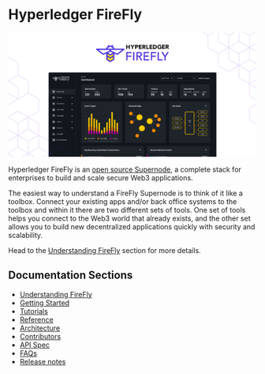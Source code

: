 # Hyperledger FireFly

![Hyperledger FireFly](./images/hyperledger_firefly_social.png)

Hyperledger FireFly is an [open source Supernode](./overview/supernode_concept.md), a complete stack for enterprises to build and scale secure Web3 applications.

The easiest way to understand a FireFly Supernode is to think of it like a toolbox. Connect your existing apps and/or back office systems to the toolbox and within it there are two different sets of tools. One set of tools helps you connect to the Web3 world that already exists, and the other set allows you to build new decentralized applications quickly with security and scalability.

Head to the [Understanding FireFly](./overview/supernode_concept.md) section for more details.

## Documentation Sections

- [Understanding FireFly](./overview/)
- [Getting Started](./gettingstarted/)
- [Tutorials](./tutorials/)
- [Reference](./reference/)
- [Architecture](./architecture/)
- [Contributors](./contributors/)
- [API Spec](./swagger/)
- [FAQs](./faqs/)
- [Release notes](./release_notes/)
